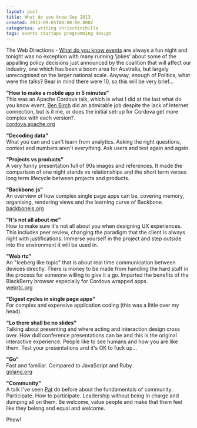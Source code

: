```yaml
---
layout: post
title: What do you know Sep 2013
created: 2013-09-05T00:00:00.000Z
categories: writing chrischinchilla
tags: events startups programming design
---
```


The Web Directions - <a href="https://wdyk-melb-sept13.eventbrite.com/" target="_blank">What do you know events</a> are always a fun night and tonight was no exception with many running 'jokes' about some of the appalling policy decisions just announced by the coalition that will affect our industry, one which has been a boom area for Australia, but largely unrecognised on the larger national scale. Anyway, enough of Politics, what were the talks? Bear in mind there were 10, so this will be very brief...

**"How to make a mobile app in 5 minutes"**<br />This was an Apache Cordova talk, which is what I did at the last what do you know event, <a href="http://au.linkedin.com/in/bbirch" target="_blank">Ben Birch</a> did an admirable job despite the lack of Internet connection, but is it me, or does the initial set-up for Cordova get more complex with each version?.<br /><a href="http://cordova.apache.org/" target="_blank">cordova.apache.org</a>

**"Decoding data"**<br />What you can and can't learn from analytics. Asking the right questions, context and numbers aren't everything. Ask users and test again and again.

**"Projects vs products"**<br />A very funny presentation full of 90s images and references. It made the comparison of one night stands vs relationships and the short term verses long term lifecycle between projects and products.

**"Backbone.js"**<br />An overview of how complex single page apps can be, covering memory, organising,  rendering views and the learning curve of Backbone.<br /><a href="http://backbonejs.org/" target="_blank">backbonejs.org</a>

**"It's not all about me"**<br />How to make sure it's not all about you when designing UX experiences. This includes peer review, changing the paradigm that the client is always right with justifications. Immerse yourself in the project and step outside into the environment it will be used in.

**"Web rtc"**<br />An "Iceberg like topic" that is about real time communication between devices directly. There is money to be made from handling the hard stuff in the process for someone willing to give it a go. Imparted the benefits of the BlackBerry browser especially for Cordova wrapped apps.<br /><a href="http://www.webrtc.org/" target="_blank">webrtc.org</a>

**"Digest cycles in single page apps"**<br />For complex and expensive application coding (this was a little over my head).

**"Lo there shall be no slides"**<br />Talking about presenting and where acting and interaction design cross over. How dull conference presentations can be and this is the original interactive experience. People like to see humans and how you are like them. Test your presentations and it's OK to fuck up...

**"Go"**<br />Fast and familiar. Compared to JavaScript and Ruby.<br /><a href="http://golang.org" target="_blank">golang.org</a>

**"Community"**<br />A talk I've seen <a href="https://twitter.com/pat" target="_blank">Pat</a> do before about the fundamentals of community. Participate. How to participate. Leadership without being in charge and dumping all on them. Be welcome, value people and make that them feel like they belong and equal and welcome.

Phew!
